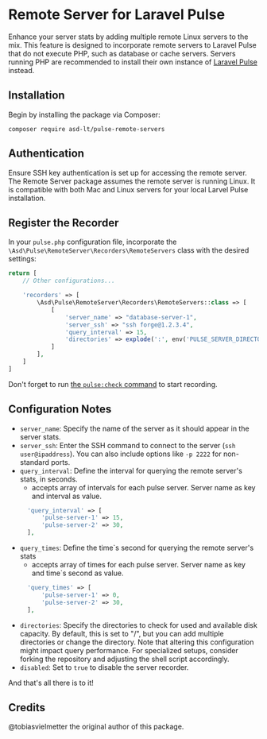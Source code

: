 # Remote Server for Laravel Pulse

Enhance your server stats by adding multiple remote Linux servers to the mix. This feature is designed to incorporate remote servers to Laravel Pulse that do not execute PHP, such as database or cache servers. Servers running PHP are recommended to install their own instance of [Laravel Pulse](https://pulse.laravel.com) instead.

## Installation

Begin by installing the package via Composer:

```shell
composer require asd-lt/pulse-remote-servers
```

## Authentication

Ensure SSH key authentication is set up for accessing the remote server. The Remote Server package assumes the remote server is running Linux. It is compatible with both Mac and Linux servers for your local Larvel Pulse installation.

## Register the Recorder

In your `pulse.php` configuration file, incorporate the `\Asd\Pulse\RemoteServer\Recorders\RemoteServers` class with the desired settings:

```php
return [
    // Other configurations...

    'recorders' => [
        \Asd\Pulse\RemoteServer\Recorders\RemoteServers::class => [
            [
                'server_name' => "database-server-1",
                'server_ssh' => "ssh forge@1.2.3.4",
                'query_interval' => 15,
                'directories' => explode(':', env('PULSE_SERVER_DIRECTORIES', '/')),
            ]
        ],
    ]
]
```

Don't forget to run [the `pulse:check` command](https://laravel.com/docs/10.x/pulse#capturing-entries) to start recording.

## Configuration Notes

- `server_name`: Specify the name of the server as it should appear in the server stats.
- `server_ssh`: Enter the SSH command to connect to the server (`ssh user@ipaddress`). You can also include options like `-p 2222` for non-standard ports.
- `query_interval`: Define the interval for querying the remote server's stats, in seconds.
  - accepts array of intervals for each pulse server. Server name as key and interval as value.
  ```php
    'query_interval' => [
        'pulse-server-1' => 15,
        'pulse-server-2' => 30,
    ],
    ```
- `query_times`: Define the time`s second for querying the remote server's stats
    - accepts array of times for each pulse server. Server name as key and time`s second as value.
  ```php
    'query_times' => [
        'pulse-server-1' => 0,
        'pulse-server-2' => 30,
    ],
    ```
- `directories`: Specify the directories to check for used and available disk capacity. By default, this is set to "/", but you can add multiple directories or change the directory. Note that altering this configuration might impact query performance. For specialized setups, consider forking the repository and adjusting the shell script accordingly.
- `disabled`: Set to `true` to disable the server recorder.

And that's all there is to it!

## Credits
@tobiasvielmetter the original author of this package.